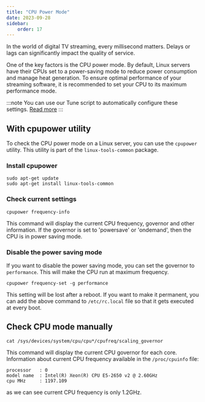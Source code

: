 ```yaml
---
title: "CPU Power Mode"
date: 2023-09-28
sidebar:
    order: 17
---
```


In the world of digital TV streaming, every millisecond matters. Delays or lags can significantly impact the quality of service.

One of the key factors is the CPU power mode. By default, Linux servers have their CPUs set to a power-saving mode to reduce power consumption and manage heat generation. To ensure optimal performance of your streaming software, it is recommended to set your CPU to its maximum performance mode.

:::note
You can use our Tune script to automatically configure these settings. [Read more](/en/articles/system/tune/)
:::

## With cpupower utility

To check the CPU power mode on a Linux server, you can use the `cpupower` utility. This utility is part of the `linux-tools-common` package.

### Install cpupower

```
sudo apt-get update
sudo apt-get install linux-tools-common
```

### Check current settings

```
cpupower frequency-info
```

This command will display the current CPU frequency, governor and other information. If the governor is set to 'powersave' or 'ondemand', then the CPU is in power saving mode.

### Disable the power saving mode

If you want to disable the power saving mode, you can set the governor to `performance`. This will make the CPU run at maximum frequency.

```
cpupower frequency-set -g performance
```

This setting will be lost after a reboot. If you want to make it permanent, you can add the above command to `/etc/rc.local` file so that it gets executed at every boot.

## Check CPU mode manually

```
cat /sys/devices/system/cpu/cpu*/cpufreq/scaling_governor
```

This command will display the current CPU governor for each core. Information about current CPU frequency available in the `/proc/cpuinfo` file:

```
processor	: 0
model name	: Intel(R) Xeon(R) CPU E5-2650 v2 @ 2.60GHz
cpu MHz		: 1197.109
```

as we can see current CPU frequency is only 1.2GHz.
